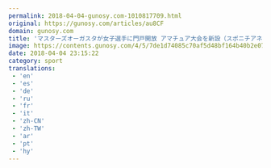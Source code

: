 ```yaml
---
permalink: 2018-04-04-gunosy.com-1010817709.html
original: https://gunosy.com/articles/au8CF
domain: gunosy.com
title: 'マスターズオーガスタが女子選手に門戸開放 アマチュア大会を新設（スポニチアネックス） - グノシー'
image: https://contents.gunosy.com/4/5/7de1d74085c70af5d48bf164b40b2e07_content.jpg
date: 2018-04-04 23:15:22
category: sport
translations: 
 - 'en'
 - 'es'
 - 'de'
 - 'ru'
 - 'fr'
 - 'it'
 - 'zh-CN'
 - 'zh-TW'
 - 'ar'
 - 'pt'
 - 'hy'
---
```


